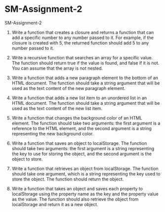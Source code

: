 # SM-Assignment-2
SM-Assignment-2
1. Write a function that creates a closure and returns a function that can add
a specific number to any number passed to it. For example, if the closure is
created with 5, the returned function should add 5 to any number passed
to it.

2. Write a recursive function that searches an array for a specific value. The
function should return true if the value is found, and false if it is not. You
can assume that the array is not nested.

3. Write a function that adds a new paragraph element to the bottom of an
HTML document. The function should take a string argument that will be
used as the text content of the new paragraph element.

4. Write a function that adds a new list item to an unordered list in an HTML
document. The function should take a string argument that will be used as
the text content of the new list item.

5. Write a function that changes the background color of an HTML element.
The function should take two arguments: the first argument is a reference
to the HTML element, and the second argument is a string representing
the new background color.

6. Write a function that saves an object to localStorage. The function should
take two arguments: the first argument is a string representing the key to
use for storing the object, and the second argument is the object to store.

7. Write a function that retrieves an object from localStorage. The function
should take one argument, which is a string representing the key used to
store the object. The function should return the object.

8. Write a function that takes an object and saves each property to
localStorage using the property name as the key and the property value as
the value. The function should also retrieve the object from localStorage
and return it as a new object.
